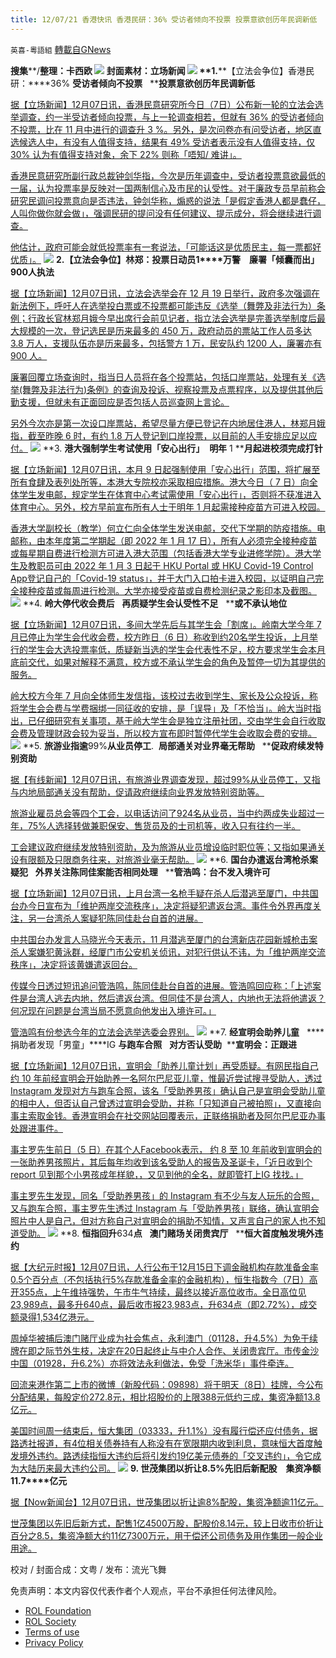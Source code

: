 ```yaml
---
title: 12/07/21 香港快讯 香港民研：36% 受访者倾向不投票 投票意欲创历年民调新低
---
```

`英喜-粵語組` [轉載自GNews](https://gnews.org/zh-hans/1729813/)

**搜集****/****整理：卡西欧**
![](https://assets.gnews.org/wp-content/uploads/2021/12/1207fenmian.jpg)
封面素材：立场新闻
![](https://assets.gnews.org/wp-content/uploads/2021/12/Screen-Shot-2021-12-07-at-8.52.00-AM.png)
**1.****【立法会争位】香港民研：****36% ****受访者倾向不投票****   ****投票意欲创历年民调新低**

[据【立场新闻】12月07日讯，香港民意研究所今日（7日）公布新一轮的立法会选举调查，约一半受访者倾向投票，与上一轮调查相若，但就有 36% 的受访者倾向不投票，比在 11 月中进行的调查升 3 %。另外，是次问卷亦有问受访者，地区直选候选人中，有没有人值得支持，结果有 49% 受访者表示没有人值得支持，仅 30% 认为有值得支持对象，余下 22% 则称「唔知/ 难讲」。](https://www.thestandnews.com/politics/立法會爭位香港民研36-受訪者傾向不投票-投票意欲創歷年民調新低)

[香港民意研究所副行政总裁钟剑华指，今次是历年调查中，受访者投票意欲最低的一届，认为投票率是反映对一国两制信心及市民的认受性。对于廉政专员早前称会研究民调问投票意向是否违法，钟剑华称，煽惑的说法「是假定香港人都是蠢仔，人叫你做你就会做」，强调民研的提问没有任何建议、提示成分，将会继续进行调查。](https://www.thestandnews.com/politics/立法會爭位香港民研36-受訪者傾向不投票-投票意欲創歷年民調新低)

[他估计，政府可能会就低投票率有一套说法，「可能话这是优质民主，每一票都好优质」。](https://www.thestandnews.com/politics/立法會爭位香港民研36-受訪者傾向不投票-投票意欲創歷年民調新低)
![](https://assets.gnews.org/wp-content/uploads/2021/12/Screen-Shot-2021-12-07-at-8.52.11-AM.png)
**2.****【立法会争位】林郑：投票日动员****1****万警　廉署「倾囊而出」****900****人执法**

[据【立场新闻】12月07日讯，立法会选举会在 12 月 19 日举行，政府多次强调在新法例下，呼吁人在选举投白票或不投票都可能违反《选举（舞弊及非法行为）条例；行政长官林郑月娥今早出席行会前见记者，指立法会选举是完善选举制度后最大规模的一次，登记选民是历来最多的 450 万，政府动员的票站工作人员多达 3.8 万人，支援队伍亦是历来最多，包括警方 1 万，民安队约 1200 人，廉署亦有 900 人。](https://www.thestandnews.com/politics/立法會爭位林鄭投票日動員-1-萬警-廉署傾囊而出900-人執法)

[廉署回覆立场查询时，指当日人员将在各个投票站，包括口岸票站，处理有关《选举(舞弊及非法行为)条例》的查询及投诉、视察投票及点票程序，以及提供其他后勤支援，但就未有正面回应是否包括人员巡查网上言论。](https://www.thestandnews.com/politics/立法會爭位林鄭投票日動員-1-萬警-廉署傾囊而出900-人執法)

[另外今次亦是第一次设口岸票站，希望尽量方便已登记在内地居住港人，林郑月娥指，截至昨晚 6 时，有约 1.8 万人登记到口岸投票，以目前的人手安排应足以应付。](https://www.thestandnews.com/politics/立法會爭位林鄭投票日動員-1-萬警-廉署傾囊而出900-人執法)
![](https://assets.gnews.org/wp-content/uploads/2021/12/Screen-Shot-2021-12-07-at-8.52.20-AM.png)
**3. ****港大强制学生考试使用「安心出行」****  ****明年**** 1 ****月起进校须完成打针**

[据【立场新闻】12月07日讯，本月 9 日起强制使用「安心出行」范围，将扩展至所有食肆及表列处所等，本港大专院校亦采取相应措施。港大今日（ 7 日）向全体学生发电邮，规定学生在体育中心考试需使用「安心出行」，否则将不获准进入体育中心。另外，校方早前宣布所有人士于明年 1 月起需接种疫苗方可进入校园。](https://www.thestandnews.com/society/ab_港大強制學生何世光夫人體育中心考試須使用安心出行-明年-1-月起進校人士須完成打針)

[香港大学副校长（教学）何立仁向全体学生发送电邮，交代下学期的防疫措施。电邮称，由本年度第二学期起（即 2022 年 1 月 17 日），所有人必须完全接种疫苗或每星期自费进行检测方可进入港大范围（包括香港大学专业进修学院）。港大学生及教职员可由 2022 年 1 月 3 日起于 HKU Portal 或 HKU Covid-19 Control App登记自己的「Covid-19 status」，并于大门入口拍卡进入校园，以证明自己完全接种疫苗或每周进行检测。大学亦接受疫苗或自费检测纪录之影印本及截图。](https://www.thestandnews.com/society/ab_港大強制學生何世光夫人體育中心考試須使用安心出行-明年-1-月起進校人士須完成打針)
![](https://assets.gnews.org/wp-content/uploads/2021/12/Screen-Shot-2021-12-07-at-8.52.34-AM.png)
**4. ****岭大停代收会费后****   ****再质疑学生会认受性不足****   ****或不承认地位**

[据【立场新闻】12月07日讯，多间大学先后与其学生会「割席」。岭南大学今年 7 月已停止为学生会代收会费，校方昨日（6 日）称收到约20名学生投诉，上月举行的学生会大选投票率低，质疑新当选的学生会代表性不足，校方要求学生会本月底前交代，如果对解释不满意，校方或不承认学生会的角色及暂停一切为其提供的服务。](https://www.thestandnews.com/politics/嶺大停代收會費後-再質疑學生會認受性不足-或不承認地位)

[岭大校方今年 7 月向全体师生发信指，该校过去收到学生、家长及公众投诉，称将学生会会费与学费捆绑一同征收的安排，是「误导」及「不恰当」。岭大当时指出，已仔细研究有关事项，基于岭大学生会是独立注册社团，交由学生会自行收取会费及管理财政会较为妥当，所以校方宣布即时暂停代学生会收取会费的安排。](https://www.thestandnews.com/politics/嶺大停代收會費後-再質疑學生會認受性不足-或不承認地位)
![](https://assets.gnews.org/wp-content/uploads/2021/12/Screen-Shot-2021-12-07-at-8.52.47-AM.png)
**5. ****旅游业指逾****99%****从业员停工****.  ****局部通关对业界毫无帮助****   ****促政府续发特别资助**

[据【有线新闻】12月07日讯，有旅游业界调查发现，超过99%从业员停工，又指与内地局部通关没有帮助，促请政府继续向业界发放特别资助等。](http://cablenews.i-cable.com/ci/news/article/37/780550)

[旅游业雇员总会等四个工会，以电话访问了924名从业员，当中约两成失业超过一年，75%人选择转做兼职保安、售货员及的士司机等，收入只有往约一半。](http://cablenews.i-cable.com/ci/news/article/37/780550)

[工会建议政府继续发放特别资助，及为旅游从业员增设临时职位等；又指如果通关设有限额及只限商务往来，对旅游业毫无帮助。](http://cablenews.i-cable.com/ci/news/article/37/780550)
![](https://assets.gnews.org/wp-content/uploads/2021/12/Screen-Shot-2021-12-07-at-8.52.56-AM.png)
**6. ****国台办遣返台湾枪杀案疑犯****   ****外界关注陈同佳案能否相同处理****   ****管浩鸣：台不发入境许可**

[据【立场新闻】12月07日讯，上月台湾一名枪手疑在杀人后潜逃至厦门，中共国台办今日宣布为「维护两岸交流秩序」，决定将疑犯遣返台湾。事件令外界再度关注，另一台湾杀人案疑犯陈同佳赴台自首的进展。](https://www.thestandnews.com/politics/國台辦遣返台灣槍殺案疑犯-外界關注陳同佳案能否相同處理-管浩鳴台不發入境許可)

[中共国台办发言人马晓光今天表示，11 月潜逃至厦门的台湾新店花园新城枪击案杀人案嫌犯黄泳群，经厦门市公安机关侦讯，对犯行供认不讳，为「维护两岸交流秩序」，决定将该黄嫌遣返回台。](https://www.thestandnews.com/politics/國台辦遣返台灣槍殺案疑犯-外界關注陳同佳案能否相同處理-管浩鳴台不發入境許可)

[传媒今日透过短讯追问管浩鸣，陈同佳赴台自首的进展。管浩鸣回应称：「上述案件是台湾人逃去内地，然后遣返台湾。但同佳不是台湾人，内地也无法将他遣返？何况现在问题是台湾当局不愿意向他发出入境许可。」](https://www.thestandnews.com/politics/國台辦遣返台灣槍殺案疑犯-外界關注陳同佳案能否相同處理-管浩鳴台不發入境許可)

[管浩鸣有份参选今年的立法会选举选委会界别。](https://www.thestandnews.com/politics/國台辦遣返台灣槍殺案疑犯-外界關注陳同佳案能否相同處理-管浩鳴台不發入境許可)
![](https://assets.gnews.org/wp-content/uploads/2021/12/Screen-Shot-2021-12-07-at-8.53.07-AM.png)
**7. ****经宣明会助养儿童****   ****捐助者发现「男童」****IG ****与跑车合照****   ****对方否认受助****  ****宣明会：正跟进**

[据【立场新闻】12月07日讯，宣明会「助养儿童计划」再受质疑。有网民指自己约 10 年前经宣明会开始助养一名阿尔巴尼亚儿童，惟最近尝试搜寻受助人，透过 Instagram  发现对方与跑车合照，该名「受助养男孩」确认自己是宣明会受助儿童的相中人，但否认自己曾透过宣明会受助，并称「只知道自己被拍照」，又直接向事主索取金钱。香港宣明会在社交网站回覆表示，正联络捐助者及阿尔巴尼亚办事处跟进事件。](https://www.thestandnews.com/society/經宣明會助養兒童-捐款人發現男童-ig與跑車合照-對方否認受助-宣明會正跟進)

[事主罗先生前日（5 日）在其个人Facebook表示， 约 8 至 10 年前收到宣明会的一张助养男孩照片，其后每年均收到该名受助人的报告及圣诞卡，「近日收到个 report 见到那个小男孩成年样貌，，又见到他的全名，就即管打上IG 找找。」](https://www.thestandnews.com/society/經宣明會助養兒童-捐款人發現男童-ig與跑車合照-對方否認受助-宣明會正跟進)

[事主罗先生发现，同名「受助养男孩」的 Instagram 有不少与友人玩乐的合照，又与跑车合照，事主罗先生透过 Instagram 与「受助养男孩」联络，确认宣明会照片中人是自己，但对方称自己对宣明会的捐助不知情，又声言自己的家人也不知道受助。](https://www.thestandnews.com/society/經宣明會助養兒童-捐款人發現男童-ig與跑車合照-對方否認受助-宣明會正跟進)
![](https://assets.gnews.org/wp-content/uploads/2021/12/Screen-Shot-2021-12-07-at-8.53.27-AM.png)
**8. ****恒指回升****634****点****   ****澳门赌场关闭贵宾厅****   ****恒大首度触发境外违约**

[据【大纪元时报】12月07日讯，人行公布于12月15日下调金融机构存款准备金率0.5个百分点（不包括执行5%存款准备金率的金融机构），恒生指数今（7日）高开355点，上午维持强势，午市牛气持续，最终以接近高位收市。全日高位见23,989点，最多升640点，最后收市报23,983点，升634点（即2.72%），成交额录得1,534亿港元。](https://hk.epochtimes.com/news/2021-12-07/63763875)

[周焯华被捕后澳门赌厅业成为社会焦点，永利澳门（01128，升4.5%）为免于续牌在即之际节外生枝，决定在20日起终止与中介人合作、关闭贵宾厅。市传金沙中国（01928，升6.2%）亦将效法永利做法，免受「洗米华」事件牵连。](https://hk.epochtimes.com/news/2021-12-07/63763875)

[回流来港作第二上市的微博（新股代码：09898）将于明天（8日）挂牌，今公布分配结果，每股定价272.8元，相比招股价的上限388元低约三成，集资净额13.8亿元。](https://hk.epochtimes.com/news/2021-12-07/63763875)

[美国时间周一结束后，恒大集团（03333，升1.1%）没有履行偿还应付债务，据路透社报道，有4位相关债券持有人称没有在宽限期内收到利息，意味恒大首度触发境外违约。路透续指恒大违约后将引发约19亿美元债券的「交叉违约」，令它成为大陆历来最大违约公司。](https://hk.epochtimes.com/news/2021-12-07/63763875)
![](https://assets.gnews.org/wp-content/uploads/2021/12/Screen-Shot-2021-12-07-at-8.53.40-AM.png)
**9. ****世茂集团以折让****8.5%****先旧后新配股　集资净额****11.7****亿元**

[据【Now新闻台】12月07日讯，世茂集团以折让逾8%配股，集资净额逾11亿元。](https://news.now.com/home/finance/player?newsId=459092)

[世茂集团以先旧后新方式，配售1亿4500万股，配股价8.14元，较上日收市价折让百分之8.5，集资净额大约11亿7300万元，用于偿还公司债务及用作集团一般企业用途。](https://news.now.com/home/finance/player?newsId=459092)

校对 / 封面合成：文粤 / 发布：流光飞舞

 

免责声明：本文内容仅代表作者个人观点，平台不承担任何法律风险。

- [ROL Foundation](https://rolfoundation.org/)
- [ROL Society](https://rolsociety.org/)
- [Terms of use](https://gnews.org/terms-of-use-3/)
- [Privacy Policy](https://gnews.org/privacy-policy/)

